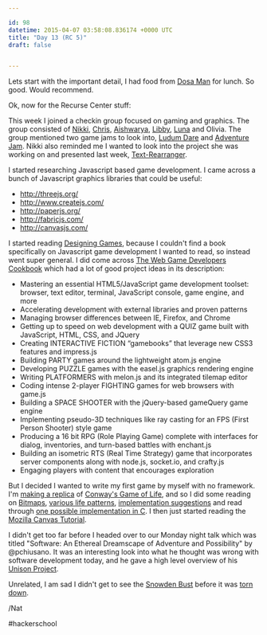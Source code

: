 ```yaml
---

id: 98
datetime: 2015-04-07 03:58:08.836174 +0000 UTC
title: "Day 13 (RC 5)"
draft: false


---
```


Lets start with the important detail, I had food from [Dosa Man](http://mashable.com/2014/10/19/dosa-man-food-cart-nyc/) for lunch. So good. Would recommend.
 
Ok, now for the Recurse Center stuff:
 
This week I joined a checkin group focused on gaming and graphics. The group consisted of [Nikki](https://twitter.com/mno00), [Chris](https://twitter.com/dy_dx_), [Aishwarya](aishwarya923), [Libby](https://twitter.com/horrorcheck), [Luna](https://twitter.com/lunacodess) and Olivia. The group mentioned two game jams to look into, [Ludum Dare](http://ludumdare.com/compo/) and [Adventure Jam](http://jams.gamejolt.io/adventurejam). Nikki also reminded me I wanted to look into the project she was working on and presented last week, [Text-Rearranger](https://github.com/nikkisquared/Text-Rearranger).
 
I started researching Javascript based game development. I came across a bunch of Javascript graphics libraries that could be useful:

 - http://threejs.org/
 - http://www.createjs.com/
 - http://paperjs.org/
 - http://fabricjs.com/
 - http://canvasjs.com/

I started reading [Designing Games](https://www.goodreads.com/book/show/16144499-designing-games), because I couldn't find a book specifically on Javascript game development I wanted to read, so instead went super general. I did come across [The Web Game Developers Cookbook](http://www.amazon.com/The-Web-Game-Developers-Cookbook/dp/0321898389/) which had a lot of good project ideas in its description:

  -   Mastering an essential HTML5/JavaScript game development toolset: browser, text editor, terminal,  JavaScript console, game engine, and more
  -   Accelerating development with external libraries and proven patterns
  -   Managing browser differences between IE, Firefox, and Chrome
  -   Getting up to speed on web development with a QUIZ game built with JavaScript, HTML, CSS, and JQuery
  -   Creating INTERACTIVE FICTION “gamebooks” that leverage new CSS3 features and impress.js
  -   Building PARTY games around the lightweight atom.js engine
  -   Developing PUZZLE games with the easel.js graphics rendering engine
  -   Writing PLATFORMERS with melon.js and its integrated tilemap editor
  -   Coding intense 2-player FIGHTING games for web browsers with game.js
  -   Building a SPACE SHOOTER with the jQuery-based gameQuery game engine
  -   Implementing pseudo-3D techniques like ray casting for an FPS (First Person Shooter) style game
  -   Producing a 16 bit RPG (Role Playing Game) complete with interfaces for dialog, inventories,  and turn-based battles with enchant.js
  -   Building an isometric RTS (Real Time Strategy) game that incorporates server components along with  node.js, socket.io, and crafty.js
  -   Engaging players with content that encourages exploration

But I decided I wanted to write my first game by myself with no framework. I'm [making a replica](https://github.com/icco/life) of [Conway's Game of Life](https://en.wikipedia.org/wiki/Conway's_Game_of_Life), and so I did some reading on [Bitmaps](http://paulbourke.net/dataformats/bitmaps/), [various life patterns](http://fano.ics.uci.edu/ca/rules/b3s23/), [implementation suggestions](http://dotat.at/prog/life/life.html) and read through [one possible implementation in C](http://dotat.at/cgi/cvsweb/things/life.c?rev=1.8). I then just started reading the [Mozilla Canvas Tutorial](https://developer.mozilla.org/en-US/docs/Web/API/Canvas_API/Tutorial).

I didn't get too far before I headed over to our Monday night talk which was titled "Software: An Ethereal Dreamscape of Adventure and Possibility" by @pchiusano. It was an interesting look into what he thought was wrong with software development today, and he gave a high level overview of his [Unison Project](http://pchiusano.io/unison).

Unrelated, I am sad I didn't get to see the [Snowden Bust](http://animalnewyork.com/2015/theres-a-massive-illicit-bust-of-edward-snowden-stuck-to-a-war-monument-in-brooklyn/) before it was [torn down](https://www.theverge.com/2015/4/6/8353549/edward-snowden-sculpture-fort-greene-park-brooklyn-new-york).

/Nat 

#hackerschool

